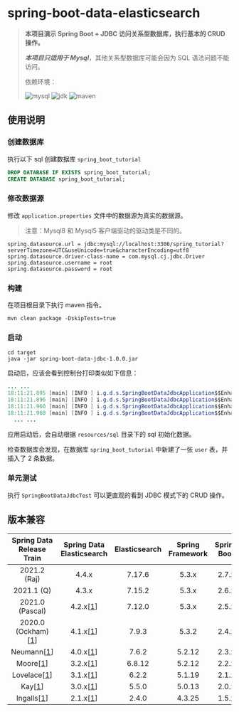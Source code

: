 # spring-boot-data-elasticsearch

> **本项目演示 Spring Boot + JDBC 访问关系型数据库，执行基本的 CRUD 操作。**
>
> **_本项目只适用于 Mysql_**，其他关系型数据库可能会因为 SQL 语法问题不能访问。
>
> 依赖环境：
>
> ![mysql](https://img.shields.io/badge/mysql-8.0-blue) ![jdk](https://img.shields.io/badge/jdk-1.8.0__181-blue) ![maven](https://img.shields.io/badge/maven-v3.6.0-blue)

## 使用说明

### 创建数据库

执行以下 sql 创建数据库 `spring_boot_tutorial`

```sql
DROP DATABASE IF EXISTS spring_boot_tutorial;
CREATE DATABASE spring_boot_tutorial;
```

### 修改数据源

修改 `application.properties` 文件中的数据源为真实的数据源。

> 注意：Mysql8 和 Mysql5 客户端驱动的驱动类是不同的。

```properties
spring.datasource.url = jdbc:mysql://localhost:3306/spring_tutorial?serverTimezone=UTC&useUnicode=true&characterEncoding=utf8
spring.datasource.driver-class-name = com.mysql.cj.jdbc.Driver
spring.datasource.username = root
spring.datasource.password = root
```

### 构建

在项目根目录下执行 maven 指令。

```
mvn clean package -DskipTests=true
```

### 启动

```
cd target
java -jar spring-boot-data-jdbc-1.0.0.jar
```

启动后，应该会看到控制台打印类似如下信息：

```java
... ...
18:11:21.895 [main] [INFO ] i.g.d.s.SpringBootDataJdbcApplication$$EnhancerBySpringCGLIB$$605038c2.printDataSourceInfo - DataSource Url: jdbc:mysql://localhost:3306/spring_tutorial?serverTimezone=UTC&useUnicode=true&characterEncoding=utf8
18:11:21.896 [main] [INFO ] i.g.d.s.SpringBootDataJdbcApplication$$EnhancerBySpringCGLIB$$605038c2.run - Connect to datasource success.
18:11:21.960 [main] [INFO ] i.g.d.s.SpringBootDataJdbcApplication$$EnhancerBySpringCGLIB$$605038c2.lambda$run$0 - User(id=1, username=admin, password=$2a$10$Y9uV9YjFuNlATDGz5MeTZeuo8LbebbpP6jRgtZYQcgiCZRlf8rJYG, email=admin@xxx.com)
18:11:21.960 [main] [INFO ] i.g.d.s.SpringBootDataJdbcApplication$$EnhancerBySpringCGLIB$$605038c2.lambda$run$0 - User(id=2, username=user, password=$2a$10$Y9uV9YjFuNlATDGz5MeTZeuo8LbebbpP6jRgtZYQcgiCZRlf8rJYG, email=user@xxx.com)
  ... ...
```

应用启动后，会自动根据 `resources/sql` 目录下的 sql 初始化数据。

检查数据库会发现，在数据库 `spring_boot_tutorial` 中新建了一张 `user` 表，并插入了 2 条数据。

### 单元测试

执行 `SpringBootDataJdbcTest` 可以更直观的看到 JDBC 模式下的 CRUD 操作。

## 版本兼容

|                                             Spring Data Release Train                                              |                                        Spring Data Elasticsearch                                         | Elasticsearch | Spring Framework | Spring Boot |
| :----------------------------------------------------------------------------------------------------------------: | :------------------------------------------------------------------------------------------------------: | :-----------: | :--------------: | :---------: |
|                                                    2021.2 (Raj)                                                    |                                                  4.4.x                                                   |    7.17.6     |      5.3.x       |    2.7.x    |
|                                                     2021.1 (Q)                                                     |                                                  4.3.x                                                   |    7.15.2     |      5.3.x       |    2.6.x    |
|                                                  2021.0 (Pascal)                                                   | 4.2.x[[1](https://docs.spring.io/spring-data/elasticsearch/docs/current/reference/html/#_footnotedef_1)] |    7.12.0     |      5.3.x       |    2.5.x    |
| 2020.0 (Ockham)[[1](https://docs.spring.io/spring-data/elasticsearch/docs/current/reference/html/#_footnotedef_1)] | 4.1.x[[1](https://docs.spring.io/spring-data/elasticsearch/docs/current/reference/html/#_footnotedef_1)] |     7.9.3     |      5.3.2       |    2.4.x    |
|     Neumann[[1](https://docs.spring.io/spring-data/elasticsearch/docs/current/reference/html/#_footnotedef_1)]     | 4.0.x[[1](https://docs.spring.io/spring-data/elasticsearch/docs/current/reference/html/#_footnotedef_1)] |     7.6.2     |      5.2.12      |    2.3.x    |
|      Moore[[1](https://docs.spring.io/spring-data/elasticsearch/docs/current/reference/html/#_footnotedef_1)]      | 3.2.x[[1](https://docs.spring.io/spring-data/elasticsearch/docs/current/reference/html/#_footnotedef_1)] |    6.8.12     |      5.2.12      |    2.2.x    |
|    Lovelace[[1](https://docs.spring.io/spring-data/elasticsearch/docs/current/reference/html/#_footnotedef_1)]     | 3.1.x[[1](https://docs.spring.io/spring-data/elasticsearch/docs/current/reference/html/#_footnotedef_1)] |     6.2.2     |      5.1.19      |    2.1.x    |
|       Kay[[1](https://docs.spring.io/spring-data/elasticsearch/docs/current/reference/html/#_footnotedef_1)]       | 3.0.x[[1](https://docs.spring.io/spring-data/elasticsearch/docs/current/reference/html/#_footnotedef_1)] |     5.5.0     |      5.0.13      |    2.0.x    |
|     Ingalls[[1](https://docs.spring.io/spring-data/elasticsearch/docs/current/reference/html/#_footnotedef_1)]     | 2.1.x[[1](https://docs.spring.io/spring-data/elasticsearch/docs/current/reference/html/#_footnotedef_1)] |     2.4.0     |      4.3.25      |    1.5.x    |
